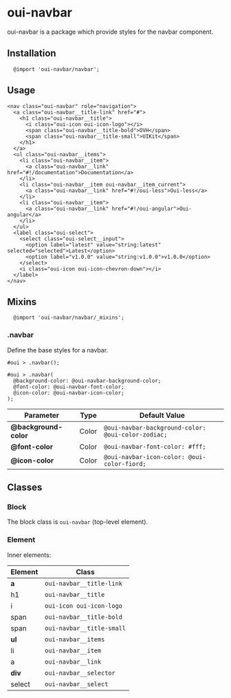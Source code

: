 # oui-navbar

<component-status cx-design="none" ux="prototype"></component-status>

oui-navbar is a package which provide styles for the navbar component.

## Installation

```less
  @import 'oui-navbar/navbar';
```

## Usage

```html:preview
<nav class="oui-navbar" role="navigation">
  <a class="oui-navbar__title-link" href="#">
    <h1 class="oui-navbar__title">
      <i class="oui-icon oui-icon-logo"></i>
      <span class="oui-navbar__title-bold">OVH</span>
      <span class="oui-navbar__title-small">UIKit</span>
    </h1>
  </a>
  <ul class="oui-navbar__items">
    <li class="oui-navbar__item">
      <a class="oui-navbar__link" href="#!/documentation">Documentation</a>
    </li>
    <li class="oui-navbar__item oui-navbar__item_current">
      <a class="oui-navbar__link" href="#!/oui-less">Oui-less</a>
    </li>
    <li class="oui-navbar__item">
      <a class="oui-navbar__link" href="#!/oui-angular">Oui-angular</a>
    </li>
  </ul>
  <label class="oui-select">
    <select class="oui-select__input">
      <option label="latest" value="string:latest" selected="selected">Latest</option>
      <option label="v1.0.0" value="string:v1.0.0">v1.0.0</option>
    </select>
    <i class="oui-icon oui-icon-chevron-down"></i>
  </label>
</nav>
```

## Mixins

```less
  @import 'oui-navbar/navbar/_mixins';
```

### .navbar

Define the base styles for a navbar.

```less
#oui > .navbar();
```

```less
#oui > .navbar(
  @background-color: @oui-navbar-background-color;
  @font-color: @oui-navbar-font-color;
  @icon-color: @oui-navbar-icon-color;
);
```

| Parameter             | Type    | Default Value                                       |
| --------------------- | ------- | --------------------------------------------------- |
| __@background-color__ | Color   | `@oui-navbar-background-color: @oui-color-zodiac;`  |
| __@font-color__       | Color   | `@oui-navbar-font-color: #fff;`                     |
| __@icon-color__       | Color   | `@oui-navbar-icon-color: @oui-color-fiord;`         |

## Classes

### Block

The block class is `oui-navbar` (top-level element).

### Element

Inner elements:

| Element                   | Class                                            |
| ------------------------- | ------------------------------------------------ |
| __a__                     | `oui-navbar__title-link`                         |
|   h1                      | `oui-navbar__title`                              |
|     i                     | `oui-icon oui-icon-logo`                         |
|     span                  | `oui-navbar__title-bold`                         |
|     span                  | `oui-navbar__title-small`                        |
| __ul__                    | `oui-navbar__items`                              |
|   li                      | `oui-navbar__item`                               |
|     a                     | `oui-navbar__link`                               |
| __div__                   | `oui-navbar__selector`                           |
|   select                  | `oui-navbar__select`                             |
